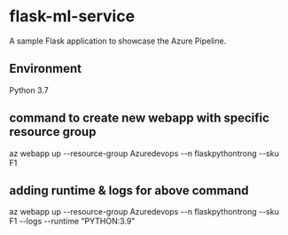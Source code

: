 # flask-ml-service
A sample Flask application to showcase the Azure Pipeline.

## Environment
Python 3.7

## command to create new webapp with specific resource group
az webapp up --resource-group Azuredevops --n flaskpythontrong --sku F1

## adding runtime & logs for above command
az webapp up --resource-group Azuredevops --n flaskpythontrong --sku F1 --logs --runtime "PYTHON:3.9"

